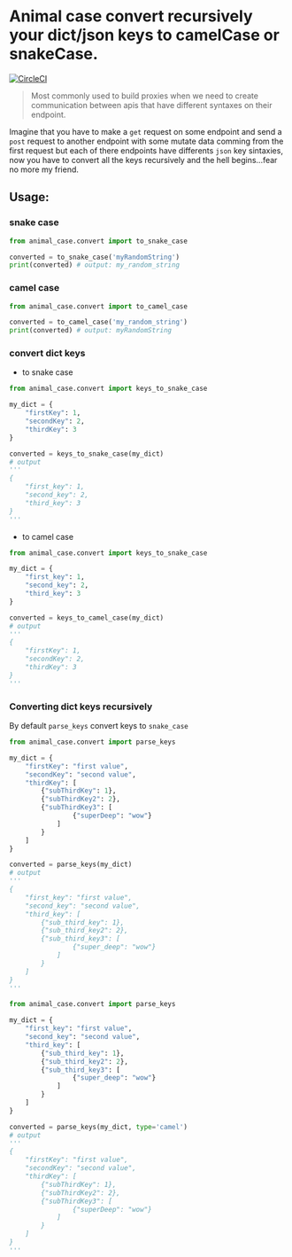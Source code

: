 # Animal case convert recursively your dict/json keys to camelCase or snakeCase.

[![CircleCI](https://circleci.com/gh/rafa-acioly/animal_case/tree/master.svg?style=svg)](https://circleci.com/gh/rafa-acioly/animal_case/tree/master)

> Most commonly used to build proxies when we need to create communication between apis
that have different syntaxes on their endpoint.

Imagine that you have to make a `get` request on some endpoint and send a `post` request to another endpoint with some mutate data comming from the first request but each of there endpoints have differents `json` key sintaxies, now you have to convert all the keys recursively and the hell begins...fear no more my friend.

## Usage:

### snake case
```py
from animal_case.convert import to_snake_case

converted = to_snake_case('myRandomString')
print(converted) # output: my_random_string
```

### camel case
```py
from animal_case.convert import to_camel_case

converted = to_camel_case('my_random_string')
print(converted) # output: myRandomString
```

### convert dict keys

* to snake case
```py
from animal_case.convert import keys_to_snake_case

my_dict = {
    "firstKey": 1,
    "secondKey": 2,
    "thirdKey": 3
}

converted = keys_to_snake_case(my_dict)
# output
'''
{
    "first_key": 1,
    "second_key": 2,
    "third_key": 3
}
'''
```

* to camel case
```py
from animal_case.convert import keys_to_snake_case

my_dict = {
    "first_key": 1,
    "second_key": 2,
    "third_key": 3
}

converted = keys_to_camel_case(my_dict)
# output
'''
{
    "firstKey": 1,
    "secondKey": 2,
    "thirdKey": 3
}
'''
```



### Converting dict keys recursively
By default `parse_keys` convert keys to `snake_case`
```py
from animal_case.convert import parse_keys

my_dict = {
    "firstKey": "first value",
    "secondKey": "second value",
    "thirdKey": [
        {"subThirdKey": 1},
        {"subThirdKey2": 2},
        {"subThirdKey3": [
                {"superDeep": "wow"}
            ]
        }
    ]
}

converted = parse_keys(my_dict)
# output
'''
{
    "first_key": "first value",
    "second_key": "second value",
    "third_key": [
        {"sub_third_key": 1},
        {"sub_third_key2": 2},
        {"sub_third_key3": [
                {"super_deep": "wow"}
            ]
        }
    ]
}
'''
```


```py
from animal_case.convert import parse_keys

my_dict = {
    "first_key": "first value",
    "second_key": "second value",
    "third_key": [
        {"sub_third_key": 1},
        {"sub_third_key2": 2},
        {"sub_third_key3": [
                {"super_deep": "wow"}
            ]
        }
    ]
}

converted = parse_keys(my_dict, type='camel')
# output
'''
{
    "firstKey": "first value",
    "secondKey": "second value",
    "thirdKey": [
        {"subThirdKey": 1},
        {"subThirdKey2": 2},
        {"subThirdKey3": [
                {"superDeep": "wow"}
            ]
        }
    ]
}
'''
```
